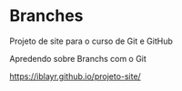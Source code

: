 # Branches
 Projeto de site para o curso de Git e GitHub
 
 Apredendo sobre Branchs com o Git
 
 https://iblayr.github.io/projeto-site/
